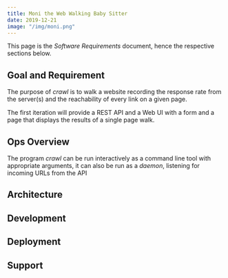 ```yaml
---
title: Moni the Web Walking Baby Sitter
date: 2019-12-21
image: "/img/moni.png"
---
```


This page is the _Software Requirements_ document, hence the
respective sections below.

## Goal and Requirement

The purpose of _crawl_ is to walk a website recording the response
rate from the server(s) and the reachability of every link on a given
page. 

The first iteration will provide a REST API and a Web UI with a form
and a page that displays the results of a single page walk.

## Ops Overview

The program _crawl_ can be run interactively as a command line tool
with appropriate arguments, it can also be run as a _daemon_,
listening for incoming URLs from the API

## Architecture

## Development

## Deployment

## Support
